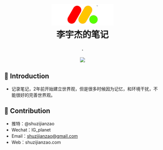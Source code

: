  <h1  align="center"> 
  <br>
  <a href="https://github.com/shuzijianzao/Spiral3D/blob/master/Picture/SHUZIJIANZAO"><img src="https://github.com/shuzijianzao/Spiral3D/blob/master/Picture/SHUZIJIANZAO.png" alt="SHUZIJIANZAO" width="200"></a>
  <br>
  李宇杰的笔记
  <br>
</h1>

<h4 align="center"><a href="http://shuzijianzao.com" target="_blank"></a>.</h4>

<p align="center">
  <a href="https://www.paypal.me/SZJZ">
    <img src="https://img.shields.io/badge/$-donate-ff69b4.svg?maxAge=2592000&amp;style=flat">
  </a>
</p>

## 🚀 Introduction
- 记录笔记，2年前开始建立世界观，但是很多时候因为记忆，和环境干扰，不能很好的完善世界观。

## 👬 Contribution

- 推特：@shuzijianzao
- Wechat：IG_planet
- Email：shuzijianzao@gmail.com
- Web：shuzijianzao.com
